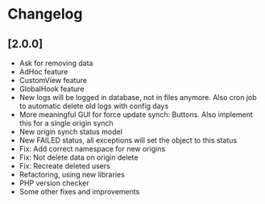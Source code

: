 # Changelog

## [2.0.0]
- Ask for removing data
- AdHoc feature
- CustomView feature
- GlobalHook feature
- New logs will be logged in database, not in files anymore. Also cron job to automatic delete old logs with config days
- More meaningful GUI for force update synch: Buttons. Also implement this for a single origin synch
- New origin synch status model
- New FAILED status, all exceptions will set the object to this status
- Fix: Add correct namespace for new origins
- Fix: Not delete data on origin delete
- Fix: Recreate deleted users
- Refactoring, using new libraries
- PHP version checker
- Some other fixes and improvements
